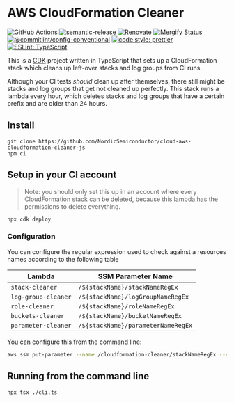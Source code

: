 # AWS CloudFormation Cleaner

[![GitHub Actions](https://github.com/NordicSemiconductor/cloud-aws-cloudformation-cleaner-js/workflows/Test%20and%20Release/badge.svg)](https://github.com/NordicSemiconductor/cloud-aws-cloudformation-cleaner-js/actions)
[![semantic-release](https://img.shields.io/badge/%20%20%F0%9F%93%A6%F0%9F%9A%80-semantic--release-e10079.svg)](https://github.com/semantic-release/semantic-release)
[![Renovate](https://img.shields.io/badge/renovate-enabled-brightgreen.svg)](https://renovatebot.com)
[![Mergify Status](https://img.shields.io/endpoint.svg?url=https://api.mergify.com/v1/badges/NordicSemiconductor/cloud-aws-cloudformation-cleaner-js)](https://mergify.io)
[![@commitlint/config-conventional](https://img.shields.io/badge/%40commitlint-config--conventional-brightgreen
)](https://github.com/conventional-changelog/commitlint/tree/master/@commitlint/config-conventional)
[![code style: prettier](https://img.shields.io/badge/code_style-prettier-ff69b4.svg)](https://github.com/prettier/prettier/)
[![ESLint: TypeScript](https://img.shields.io/badge/ESLint-TypeScript-blue.svg)](https://github.com/typescript-eslint/typescript-eslint)

This is a [CDK](https://github.com/aws/aws-cdk) project written in TypeScript
that sets up a CloudFormation stack which cleans up left-over stacks and log
groups from CI runs.

Although your CI tests _should_ clean up after themselves, there still might be
stacks and log groups that get not cleaned up perfectly. This stack runs a
lambda every hour, which deletes stacks and log groups that have a certain
prefix and are older than 24 hours.

## Install

    git clone https://github.com/NordicSemiconductor/cloud-aws-cloudformation-cleaner-js
    npm ci

## Setup in your CI account

> Note: you should only set this up in an account where every CloudFormation
> stack can be deleted, because this lambda has the permissions to delete
> everything.

    npx cdk deploy

### Configuration

You can configure the regular expression used to check against a resources names
according to the following table

| Lambda              | SSM Parameter Name                 |
| ------------------- | ---------------------------------- |
| `stack-cleaner`     | `/${stackName}/stackNameRegEx`     |
| `log-group-cleaner` | `/${stackName}/logGroupNameRegEx`  |
| `role-cleaner`      | `/${stackName}/roleNameRegEx`      |
| `buckets-cleaner`   | `/${stackName}/bucketNameRegEx`    |
| `parameter-cleaner` | `/${stackName}/parameterNameRegEx` |

You can configure this from the command line:

```bash
aws ssm put-parameter --name /cloudformation-cleaner/stackNameRegEx --value '^(some-pattern|another-pattern)-' --overwrite
```

## Running from the command line

```bash
npx tsx ./cli.ts
```
